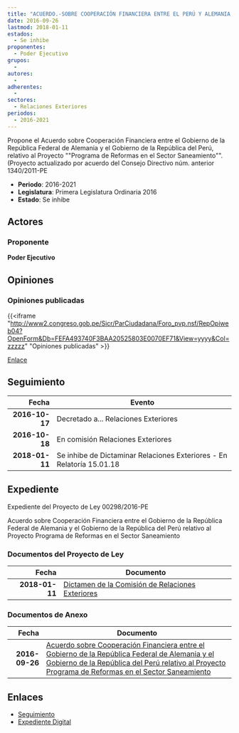 ```yaml
---
title: "ACUERDO.-SOBRE COOPERACIÓN FINANCIERA ENTRE EL PERÚ Y ALEMANIA 'PROGRAMA DE REFORMAS EN EL SECTOR SANEAMIENTO'"
date: 2016-09-26
lastmod: 2018-01-11
estados: 
  - Se inhibe
proponentes: 
  - Poder Ejecutivo
grupos: 
  - 
autores: 
  - 
adherentes: 
  - 
sectores: 
  - Relaciones Exteriores
periodos: 
  - 2016-2021
---
```


Propone el Acuerdo sobre Cooperación Financiera entre el Gobierno de la República Federal de Alemania y el Gobierno de la República del Perú, relativo al Proyecto ""Programa de Reformas en el Sector Saneamiento"". (Proyecto actualizado por acuerdo del Consejo Directivo núm. anterior 1340/2011-PE

- **Periodo**: 2016-2021
- **Legislatura**: Primera Legislatura Ordinaria 2016
- **Estado**: Se inhibe

## Actores

### Proponente

**Poder Ejecutivo**


## Opiniones

### Opiniones publicadas

{{<iframe "http://www2.congreso.gob.pe/Sicr/ParCiudadana/Foro_pvp.nsf/RepOpiweb04?OpenForm&Db=FEFA493740F3BAA20525803E0070EF71&View=yyyy&Col=zzzzz" "Opiniones publicadas" >}}

[Enlace](http://www2.congreso.gob.pe/Sicr/ParCiudadana/Foro_pvp.nsf/RepOpiweb04?OpenForm&Db=FEFA493740F3BAA20525803E0070EF71&View=yyyy&Col=zzzzz)

## Seguimiento

| Fecha | Evento |
|------:|--------|
| **2016-10-17** | Decretado a... Relaciones Exteriores|
| **2016-10-18** | En comisión Relaciones Exteriores|
| **2018-01-11** | Se inhibe de Dictaminar Relaciones Exteriores - En Relatoría 15.01.18|


## Expediente

Expediente del Proyecto de Ley 00298/2016-PE

Acuerdo sobre Cooperación Financiera entre el Gobierno de la República Federal de Alemania y el Gobierno de la República del Perú relativo al Proyecto Programa de Reformas en el Sector Saneamiento


### Documentos del Proyecto de Ley

| Fecha | Documento |
|------:|--------|
| **2018-01-11** | [Dictamen de la Comisión de Relaciones Exteriores](http://www.leyes.congreso.gob.pe/Documentos/2016_2021/ADLP/Normas_Legales/30505-RLG.pdf) |

### Documentos de Anexo

| Fecha | Documento |
|------:|--------|
| **2016-09-26** | [Acuerdo sobre Cooperación Financiera entre el Gobierno de la República Federal de Alemania y el Gobierno de la República del Perú relativo al Proyecto Programa de Reformas en el Sector Saneamiento](http://www.leyes.congreso.gob.pe/Documentos/2016_2021/Proyectos_de_Ley_y_de_Resoluciones_Legislativas/PL0029820160926..pdf) |

## Enlaces 

- [Seguimiento](http://www2.congreso.gob.pehttp://www2.congreso.gob.pe/Sicr/TraDocEstProc/CLProLey2016.nsf/f7fff46988ca05b1052578e100829cc7/9bd48688b97893210525803b006b78c3?OpenDocument)
- [Expediente Digital](http://www2.congreso.gob.pehttp://www2.congreso.gob.pe/Sicr/TraDocEstProc/CLProLey2016.nsf/f7fff46988ca05b1052578e100829cc7/9bd48688b97893210525803b006b78c3?OpenDocument&Click=05257FB7005EB655.eb71d0cf91d8294e05256cdf006b5706/$Body/0.1C6C)
